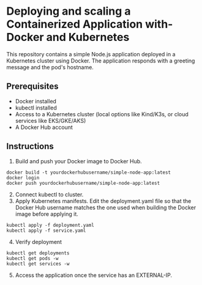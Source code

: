 # Deploying and scaling a Containerized Application with-Docker and Kubernetes
This repository contains a simple Node.js application deployed in a Kubernetes cluster using Docker. The application responds with a greeting message and the pod's hostname.

## Prerequisites
- Docker installed
- kubectl installed
- Access to a Kubernetes cluster (local options like Kind/K3s, or cloud services like EKS/GKE/AKS)
- A Docker Hub account

## Instructions
1. Build and push your Docker image to Docker Hub.
```
docker build -t yourdockerhubusername/simple-node-app:latest
docker login
docker push yourdockerhubusername/simple-node-app:latest
```
2. Connect kubectl to cluster.
3. Apply Kubernetes manifests. Edit the deployment.yaml file so that the Docker Hub username matches the one used when building the Docker image before applying it.
```
kubectl apply -f deployment.yaml
kubectl apply -f service.yaml
```
4. Verify deployment
```
kubectl get deployments
kubectl get pods -w
kubectl get services -w
```
5. Access the application once the service has an EXTERNAL-IP.
